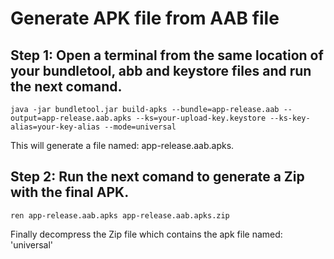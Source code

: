 # Generate APK file from AAB file

## Step 1: Open a terminal from the same location of your bundletool, abb and keystore files and run the next comand.

```java -jar bundletool.jar build-apks --bundle=app-release.aab --output=app-release.aab.apks --ks=your-upload-key.keystore --ks-key-alias=your-key-alias --mode=universal```

This will generate a file named: app-release.aab.apks.

## Step 2: Run the next comand to generate a Zip with the final APK.

```ren app-release.aab.apks app-release.aab.apks.zip```

Finally decompress the Zip file which contains the apk file named: 'universal'

